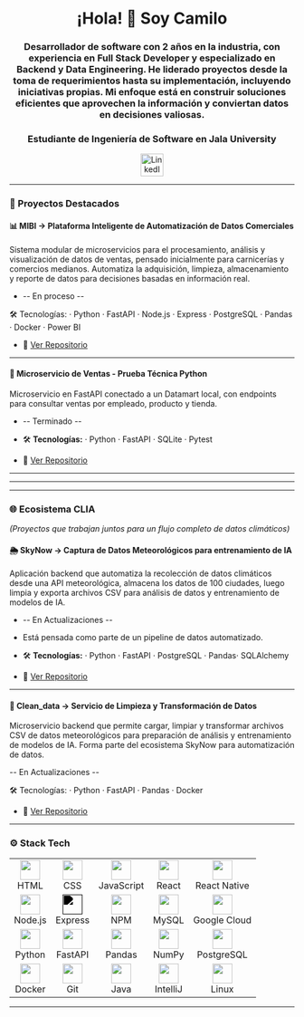 <h1 align="center">¡Hola! 👋 Soy Camilo</h1>

<h3 align="center">
Desarrollador de software con 2 años en la industria, con experiencia en Full Stack Developer y especializado en Backend y Data Engineering. 
He liderado proyectos desde la toma de requerimientos hasta su implementación, incluyendo iniciativas propias. Mi enfoque está en construir soluciones eficientes que aprovechen la información y conviertan datos en decisiones valiosas.     

</h3>

<h3 align="center">
Estudiante de Ingeniería de Software en Jala University
</h3>

<p align="center">
  <a href="https://www.linkedin.com/in/xpr07/" target="_blank">
    <img src="https://raw.githubusercontent.com/maurodesouza/profile-readme-generator/master/src/assets/icons/social/linkedin/default.svg" width="40" alt="LinkedIn" />
  </a>
</p>

---

### 🚀 Proyectos Destacados

#### 📊 MIBI -> Plataforma Inteligente de Automatización de Datos Comerciales
Sistema modular de microservicios para el procesamiento, análisis y visualización de datos de ventas, pensado inicialmente para carnicerías y comercios medianos. Automatiza la adquisición, limpieza, almacenamiento y reporte de datos para decisiones basadas en información real.

- -- En proceso --

🛠️ Tecnologías: · Python · FastAPI · Node.js · Express · PostgreSQL · Pandas · Docker · Power BI
- 🔗 [Ver Repositorio](https://github.com/Zp07/mibi)

---

#### 🧪 Microservicio de Ventas - Prueba Técnica Python
Microservicio en FastAPI conectado a un Datamart local, con endpoints para consultar ventas por empleado, producto y tienda.

- -- Terminado --
  
- 🛠️ **Tecnologías:** · Python · FastAPI · SQLite · Pytest
- 🔗 [Ver Repositorio](https://github.com/Zp07/Prueba_Tecnica_Python)

---

--  --  --  --  --  --  --  --  --  --  --  --  --  --  --  -- 

---

### 🌐 Ecosistema CLIA
*(Proyectos que trabajan juntos para un flujo completo de datos climáticos)*

#### 🌦️ SkyNow ->  Captura de Datos Meteorológicos para entrenamiento de IA
Aplicación backend que automatiza la recolección de datos climáticos desde una API meteorológica, almacena los datos de 100 ciudades, luego limpia y exporta archivos CSV para análisis de datos y entrenamiento de modelos de IA.

- -- En Actualizaciones --
  
- Está pensada como parte de un pipeline de datos automatizado.
- 🛠️ **Tecnologías:** · Python · FastAPI · PostgreSQL · Pandas· SQLAlchemy 
- 🔗 [Ver Repositorio](https://github.com/Zp07/Skynow)

---

#### 🧹 Clean_data -> Servicio de Limpieza y Transformación de Datos
Microservicio backend que permite cargar, limpiar y transformar archivos CSV de datos meteorológicos para preparación de análisis y entrenamiento de modelos de IA. Forma parte del ecosistema SkyNow para automatización de datos.

-- En Actualizaciones --

🛠️ Tecnologías: · Python · FastAPI · Pandas · Docker
- 🔗 [Ver Repositorio](https://github.com/Zp07/Skynow)

---

### ⚙️ Stack Tech
<div align="center">

<table>
  <!-- Frontend -->
  <tr>
    <td align="center"><img src="https://cdn.jsdelivr.net/gh/devicons/devicon/icons/html5/html5-original.svg" height="35" /><br/>HTML</td>
    <td align="center"><img src="https://cdn.jsdelivr.net/gh/devicons/devicon/icons/css3/css3-original.svg" height="35" /><br/>CSS</td>
    <td align="center"><img src="https://cdn.jsdelivr.net/gh/devicons/devicon/icons/javascript/javascript-original.svg" height="35" /><br/>JavaScript</td>
    <td align="center"><img src="https://cdn.jsdelivr.net/gh/devicons/devicon/icons/react/react-original.svg" height="35" /><br/>React</td>
    <td align="center"><img src="https://cdn.jsdelivr.net/gh/devicons/devicon/icons/react/react-original.svg" height="35" /><br/>React Native</td>

  </tr>

  <!-- Backend JS y Servicios Cloud -->
  <tr>
    <td align="center"><img src="https://cdn.jsdelivr.net/gh/devicons/devicon/icons/nodejs/nodejs-original.svg" height="35" /><br/>Node.js</td>
    <td align="center"><img src="https://cdn.jsdelivr.net/gh/devicons/devicon/icons/express/express-original.svg" height="35" style="filter: brightness(0%);" /><br/>Express</td>
    <td align="center"><img src="https://cdn.jsdelivr.net/gh/devicons/devicon/icons/npm/npm-original-wordmark.svg" height="35" /><br/>NPM</td>
    <td align="center"><img src="https://cdn.jsdelivr.net/gh/devicons/devicon/icons/mysql/mysql-original.svg" height="35" /><br/>MySQL</td>
    <td align="center"><img src="https://cdn.jsdelivr.net/gh/devicons/devicon/icons/googlecloud/googlecloud-original.svg" height="35" /><br/>Google Cloud</td>
    
  </tr>

  <!-- Backend Python, Data y DB -->
  <tr>
    <td align="center"><img src="https://cdn.jsdelivr.net/gh/devicons/devicon/icons/python/python-original.svg" height="35" /><br/>Python</td>
    <td align="center"><img src="https://cdn.jsdelivr.net/gh/devicons/devicon/icons/fastapi/fastapi-original.svg" height="35" /><br/>FastAPI</td>
    <td align="center"><img src="https://cdn.jsdelivr.net/gh/devicons/devicon/icons/pandas/pandas-original.svg" height="35" /><br/>Pandas</td>
    <td align="center"><img src="https://cdn.jsdelivr.net/gh/devicons/devicon/icons/numpy/numpy-original.svg" height="35" /><br/>NumPy</td>
    <td align="center"><img src="https://cdn.jsdelivr.net/gh/devicons/devicon/icons/postgresql/postgresql-original.svg" height="35" /><br/>PostgreSQL</td>
  </tr>

  <!-- Herramientas de Desarrollo -->
  <tr>
    <td align="center"><img src="https://cdn.jsdelivr.net/gh/devicons/devicon/icons/docker/docker-original.svg" height="35" /><br/>Docker</td>
    <td align="center"><img src="https://cdn.jsdelivr.net/gh/devicons/devicon/icons/git/git-original.svg" height="35" /><br/>Git</td>
    <td align="center"><img src="https://cdn.jsdelivr.net/gh/devicons/devicon/icons/java/java-original.svg" height="35" /><br/>Java</td>
    <td align="center"><img src="https://cdn.jsdelivr.net/gh/devicons/devicon/icons/intellij/intellij-original.svg" height="35" /><br/>IntelliJ</td>
    <td align="center"><img src="https://cdn.jsdelivr.net/gh/devicons/devicon/icons/linux/linux-original.svg" height="35" /><br/>Linux</td>
  </tr>

</table>

</div>


---
